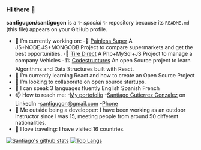 ### Hi there 👋


**santigugon/santigugon** is a ✨ _special_ ✨ repository because its `README.md` (this file) appears on your GitHub profile.


- 🔭 I’m currently working on:
    -:convenience_store: [Painless Super](https://painlesssuper.com)
        A JS+NODE.JS+MONGODB Project to compare supermarkets and get the best opportunities.
    -:red_car: [Tire Direct]()
        A Php+MySql+JS Project to manage a company Vehicles
    -:building_construction: [Codestructures]()
        An open Source project to learn Algorithms and Data Structures
        built with React.
- 🌱 I’m currently learning React and how to create an Open Source Project
- 👯 I’m looking to collaborate on open source startups.
- 💬 I can speak 3 languages fluently
      English
      Spanish
      French
- 📫 How to reach me:
    -[My portofolio]() 
    -[Santiago Gutierrez Gonzalez](https://www.linkedin.com/in/santiago-gutiérrez-gonzalez-9b7615203/) on LinkedIn
    -[santigugon@gmail.com](mailto:santigugon@gmail.com?subject=[GitHub]%20Source%20Han%20Sans)
    -[Phone](<a href="52 479 137-0321">)
- :carousel_horse: Me outside being a developper: I have been working as an outdoor instructor since I was 15, meeting people from
  around 50 different nationalities.
- :flight_departure: I love traveling: I have visited 16 countries.

 [![Santiago's github stats](https://github-readme-stats.vercel.app/api?username=santigugon&count_private=true&show_icons=true&theme=radical&hide_rank=false)](https://github.com/anuraghazra/github-readme-stats)
[![Top Langs](https://github-readme-stats.vercel.app/api/top-langs/?username=santigugon)](https://github.com/santigugon/github-readme-stats)
